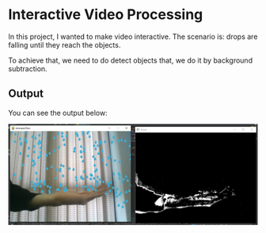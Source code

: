 # Interactive Video Processing
In this project, I wanted to make video interactive. The scenario is: drops are falling until they reach the objects. 

To achieve that, we need to do detect objects that, we do it by background subtraction.

## Output
You can see the output below:

![picture](Int_Video_Processing.png)